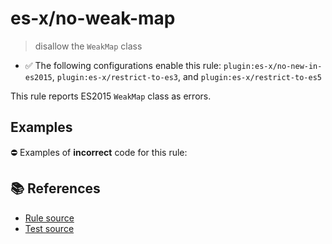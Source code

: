 # es-x/no-weak-map
> disallow the `WeakMap` class

- ✅ The following configurations enable this rule: `plugin:es-x/no-new-in-es2015`, `plugin:es-x/restrict-to-es3`, and `plugin:es-x/restrict-to-es5`

This rule reports ES2015 `WeakMap` class as errors.

## Examples

⛔ Examples of **incorrect** code for this rule:

<eslint-playground type="bad" code="/*eslint es-x/no-weak-map: error */
let map = new WeakMap()
" />

## 📚 References

- [Rule source](https://github.com/ota-meshi/eslint-plugin-es-x/blob/master/lib/rules/no-weak-map.js)
- [Test source](https://github.com/ota-meshi/eslint-plugin-es-x/blob/master/tests/lib/rules/no-weak-map.js)
